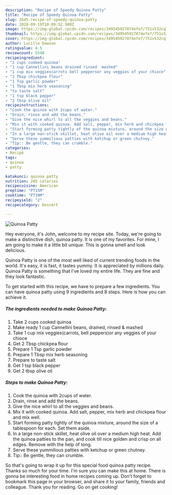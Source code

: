 ```yaml
---
description: "Recipe of Speedy Quinoa Patty"
title: "Recipe of Speedy Quinoa Patty"
slug: 2645-recipe-of-speedy-quinoa-patty
date: 2020-09-19T10:09:52.980Z
image: https://img-global.cpcdn.com/recipes/349545927874efe7/751x532cq70/quinoa-patty-recipe-main-photo.jpg
thumbnail: https://img-global.cpcdn.com/recipes/349545927874efe7/751x532cq70/quinoa-patty-recipe-main-photo.jpg
cover: https://img-global.cpcdn.com/recipes/349545927874efe7/751x532cq70/quinoa-patty-recipe-main-photo.jpg
author: Lucille Dawson
ratingvalue: 4.5
reviewcount: 5548
recipeingredient:
- "2 cups cooked quinoa"
- "1 cup Cannellini beans drained rinsed  mashed"
- "1 cup mix veggiescarrots bell peppersor any veggies of your chioce"
- "2 Tbsp chickpea flour"
- "1 Tsp garlic powder"
- "1 Tbsp mix herb seasoning"
- "to taste salt"
- "1 tsp black pepper"
- "2 tbsp olive oil"
recipeinstructions:
- "Cook the quinoa with 2cups of water."
- "Drain, rinse and add the beans."
- "Give the nice whirl to all the veggies and beans."
- "Mix it with cooked quinoa. Add salt, pepper, mix herb and chickpea flour and mix well."
- "Start forming patty tightly of the quinoa mixture, around the size of a tablespoon for each. Set them aside."
- "In a large non-stick skillet, heat olive oil over a medium high heat. Add the quinoa patties to the pan, and cook till nice golden and crisp on all edges. Remove with the help of tong."
- "Serve these yummilious patties with ketchup or green chutney."
- "Tip:: Be gentle, they can crumble."
categories:
- Recipe
tags:
- quinoa
- patty

katakunci: quinoa patty 
nutrition: 285 calories
recipecuisine: American
preptime: "PT15M"
cooktime: "PT39M"
recipeyield: "2"
recipecategory: Dessert

---
```



![Quinoa Patty](https://img-global.cpcdn.com/recipes/349545927874efe7/751x532cq70/quinoa-patty-recipe-main-photo.jpg)

Hey everyone, it's John, welcome to my recipe site. Today, we're going to make a distinctive dish, quinoa patty. It is one of my favorites. For mine, I am going to make it a little bit unique. This is gonna smell and look delicious.



Quinoa Patty is one of the most well liked of current trending foods in the world. It's easy, it is fast, it tastes yummy. It is appreciated by millions daily. Quinoa Patty is something that I've loved my entire life. They are fine and they look fantastic.


To get started with this recipe, we have to prepare a few ingredients. You can have quinoa patty using 9 ingredients and 8 steps. Here is how you can achieve it.

<!--inarticleads1-->

##### The ingredients needed to make Quinoa Patty:

1. Take 2 cups cooked quinoa
1. Make ready 1 cup Cannellini beans, drained, rinsed &amp; mashed
1. Take 1 cup mix veggies(carrots, bell peppers)or any veggies of your chioce
1. Get 2 Tbsp chickpea flour
1. Prepare 1 Tsp garlic powder
1. Prepare 1 Tbsp mix herb seasoning
1. Prepare to taste salt
1. Get 1 tsp black pepper
1. Get 2 tbsp olive oil




<!--inarticleads2-->

##### Steps to make Quinoa Patty:

1. Cook the quinoa with 2cups of water.
1. Drain, rinse and add the beans.
1. Give the nice whirl to all the veggies and beans.
1. Mix it with cooked quinoa. Add salt, pepper, mix herb and chickpea flour and mix well.
1. Start forming patty tightly of the quinoa mixture, around the size of a tablespoon for each. Set them aside.
1. In a large non-stick skillet, heat olive oil over a medium high heat. Add the quinoa patties to the pan, and cook till nice golden and crisp on all edges. Remove with the help of tong.
1. Serve these yummilious patties with ketchup or green chutney.
1. Tip:: Be gentle, they can crumble.




So that's going to wrap it up for this special food quinoa patty recipe. Thanks so much for your time. I'm sure you can make this at home. There is gonna be interesting food in home recipes coming up. Don't forget to bookmark this page in your browser, and share it to your family, friends and colleague. Thank you for reading. Go on get cooking!
